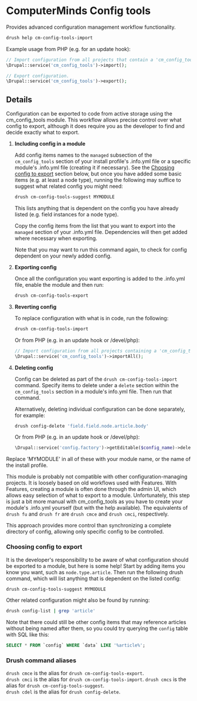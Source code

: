 # ComputerMinds Config tools
Provides advanced configuration management workflow functionality.

```bash
drush help cm-config-tools-import
```

Example usage from PHP (e.g. for an update hook):

```php
// Import configuration from all projects that contain a 'cm_config_tools' key.
\Drupal::service('cm_config_tools')->import();

// Export configuration.
\Drupal::service('cm_config_tools')->export();
```

Details
------------------------

Configuration can be exported to code from active storage using the
cm_config_tools module. This workflow allows precise control over what config to
export, although it does require you as the developer to find and decide exactly
what to export.

1. **Including config in a module**
   
   Add config items names to the `managed` subsection of the `cm_config_tools`
   section of your install profile's .info.yml file or a specific module's
   .info.yml file (creating it if necessary).
   See the [Choosing config to export](#choosing-config-to-export) section
   below, but once you have added some basic items (e.g. at least a node type),
   running the following may suffice to suggest what related config you might
   need:
   
   ```bash
   drush cm-config-tools-suggest MYMODULE
   ```
     
   This lists anything that is dependent on the config you have already listed
   (e.g. field instances for a node type).
   
   Copy the config items from the list
   that you want to export into the `managed` section of your .info.yml file. 
   Dependencies will then get added where necessary when exporting.
   
   Note that you may want to run this command again, to check for config 
   dependent on your newly added config.
   
2. **Exporting config**
   
   Once all the configuration you want exporting is added to the .info.yml file,
   enable the module and then run:
   
   ```bash
   drush cm-config-tools-export
   ```
   
3. **Reverting config**
    
   To replace configuration with what is in code, run the following:
   
   ```bash
   drush cm-config-tools-import
   ```
   
   Or from PHP (e.g. in an update hook or /devel/php):
   
   ```php
   // Import configuration from all projects containing a 'cm_config_tools' key.
   \Drupal::service('cm_config_tools')->importAll();
   ```
   
4. **Deleting config**
    
   Config can be deleted as part of the `drush cm-config-tools-import` command.
   Specify items to delete under a `delete` section within the `cm_config_tools`
   section in a module's info.yml file. Then run that command.
   
   Alternatively, deleting individual configuration can be done separately, for
   example:
   
   ```bash
   drush config-delete 'field.field.node.article.body'
   ```
   
   Or from PHP (e.g. in an update hook or /devel/php):
   
   ```php
   \Drupal::service('config.factory')->getEditable($config_name)->delete();
   ```

Replace 'MYMODULE' in all of these with your module name, or the name of the
install profile.

This module is probably not compatible with other configuration-managing 
projects. It is loosely based on old workflows used with Features. With
Features, creating a module is often done through the admin UI, which allows
easy selection of what to export to a module. Unfortunately, this step is just a
bit more manual with cm_config_tools as you have to create your module's
.info.yml yourself (but with the help available). The equivalents of `drush fu`
and `drush fr` are `drush cmce` and `drush cmci`, respectively.

This approach provides more control than synchronizing a complete directory of
config, allowing only specific config to be controlled.

### Choosing config to export ###

It is the developer's responsibility to be aware of what configuration should be
exported to a module, but here is some help! Start by adding items you know you
want, such as `node.type.article`. Then run the following drush command, which
will list anything that is dependent on the listed config:

```bash
drush cm-config-tools-suggest MYMODULE
```

Other related configuration might also be found by running:

```bash
drush config-list | grep 'article'
```

Note that there could still be other config items that may reference articles
without being named after them, so you could try querying the `config` table
with SQL like this:

```sql
SELECT * FROM `config` WHERE `data` LIKE '%article%';
```

### Drush command aliases ###

`drush cmce` is the alias for `drush cm-config-tools-export`.  
`drush cmci` is the alias for `drush cm-config-tools-import`.
`drush cmcs` is the alias for `drush cm-config-tools-suggest`.  
`drush cdel` is the alias for `drush config-delete`.  
